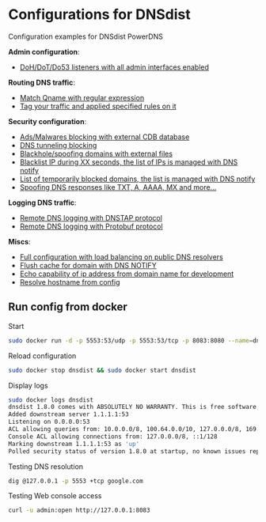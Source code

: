 # Configurations for DNSdist

Configuration examples for DNSdist PowerDNS

**Admin configuration**:

- [DoH/DoT/Do53 listeners with all admin interfaces enabled](./advanced_config.lua)

**Routing DNS traffic**:

- [Match Qname with regular expression](./routing_regex.lua)
- [Tag your traffic and applied specified rules on it](./routing_tag_traffic.lua)

**Security configuration**:

- [Ads/Malwares blocking with external CDB database](./security_blacklist_cdb.lua)
- [DNS tunneling blocking](./security_blocking_dnstunneling.lua)
- [Blackhole/spoofing domains with external files](./security_blackhole_domains.lua)
- [Blacklist IP during XX seconds, the list of IPs is managed with DNS notify](./security_blacklist_ip_notify.lua)
- [List of temporarily blocked domains, the list is managed with DNS notify](./security_blocklist_domains.lua)
- [Spoofing DNS responses like TXT, A, AAAA, MX and more...](./security_spoofing_qtype.lua)

**Logging DNS traffic**:

- [Remote DNS logging with DNSTAP protocol](./logging_dnstap.lua)
- [Remote DNS logging with Protobuf protocol](./logging_protobuf.lua)

**Miscs**:

- [Full configuration with load balancing on public DNS resolvers](./miscs_basic_config.lua)
- [Flush cache for domain with DNS NOTIFY](./miscs_cache_flush_notify.lua)
- [Echo capability of ip address from domain name for development](./miscs_echoip.lua)
- [Resolve hostname from config](./miscs_resolve_hostname.lua)

## Run config from docker

Start

```bash
sudo docker run -d -p 5553:53/udp -p 5553:53/tcp -p 8083:8080 --name=dnsdist --volume=$PWD/basic_config.lua:/etc/dnsdist/conf.d/dnsdist.conf:ro powerdns/dnsdist-18:1.8.0
```

Reload configuration

```bash
sudo docker stop dnsdist && sudo docker start dnsdist
```

Display logs

```bash
sudo docker logs dnsdist
dnsdist 1.8.0 comes with ABSOLUTELY NO WARRANTY. This is free software, and you are welcome to redistribute it according to the terms of the GPL version 2
Added downstream server 1.1.1.1:53
Listening on 0.0.0.0:53
ACL allowing queries from: 10.0.0.0/8, 100.64.0.0/10, 127.0.0.0/8, 169.254.0.0/16, 172.16.0.0/12, 192.168.0.0/16, ::1/128, fc00::/7, fe80::/10
Console ACL allowing connections from: 127.0.0.0/8, ::1/128
Marking downstream 1.1.1.1:53 as 'up'
Polled security status of version 1.8.0 at startup, no known issues reported: OK
```

Testing DNS resolution

```bash
dig @127.0.0.1 -p 5553 +tcp google.com
```

Testing Web console access

```bash
curl -u admin:open http://127.0.0.1:8083
```
